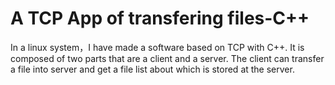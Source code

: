 # A TCP App of transfering files-C++
In a linux system，I have made a software based on TCP with C++. It is composed of two parts that are a client and a server. The client can transfer a file into server and get a file list about which is stored at the server.
